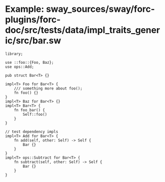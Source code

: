 # Example: sway_sources/sway/forc-plugins/forc-doc/src/tests/data/impl_traits_generic/src/bar.sw

```sway
library;

use ::foo::{Foo, Baz};
use ops::Add;

pub struct Bar<T> {}

impl<T> Foo for Bar<T> {
    /// something more about foo();
    fn foo() {}
}
impl<T> Baz for Bar<T> {}
impl<T> Bar<T> {
    fn foo_bar() {
        Self::foo()
    }
}

// test dependency impls
impl<T> Add for Bar<T> {
    fn add(self, other: Self) -> Self {
        Bar {}
    }
}
impl<T> ops::Subtract for Bar<T> {
    fn subtract(self, other: Self) -> Self {
        Bar {}
    }
}
```
